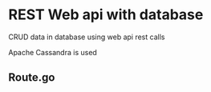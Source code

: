 # REST Web api with database

CRUD data in database using web api rest calls

Apache Cassandra is used

## Route.go

 
